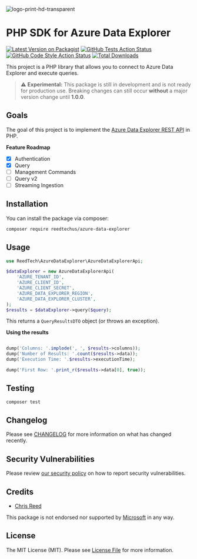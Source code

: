 ![logo-print-hd-transparent](https://user-images.githubusercontent.com/77644584/200294033-8c4d0980-56ba-4443-96f0-9dde0753a4df.png)

# PHP SDK for Azure Data Explorer

[![Latest Version on Packagist](https://img.shields.io/packagist/v/reedtechus/azure-data-explorer.svg?style=flat-square)](https://packagist.org/packages/reedtechus/azure-data-explorer)
[![GitHub Tests Action Status](https://img.shields.io/github/workflow/status/reedtechus/azure-data-explorer/run-tests?label=tests)](https://github.com/reedtechus/azure-data-explorer/actions?query=workflow%3Arun-tests+branch%3Amain)
[![GitHub Code Style Action Status](https://img.shields.io/github/workflow/status/reedtechus/azure-data-explorer/Fix%20PHP%20code%20style%20issues?label=code%20style)](https://github.com/reedtechus/azure-data-explorer/actions?query=workflow%3A"Fix+PHP+code+style+issues"+branch%3Amain)
[![Total Downloads](https://img.shields.io/packagist/dt/reedtechus/azure-data-explorer.svg?style=flat-square)](https://packagist.org/packages/reedtechus/azure-data-explorer)

This project is a PHP library that allows you to connect to Azure Data Explorer and execute queries.

> :warning: **Experimental:** This package is still in development and is not ready for production use.
> Breaking changes can still occur **without** a major version change until **1.0.0**.

## Goals

The goal of this project is to implement the [Azure Data Explorer REST API](https://learn.microsoft.com/en-us/azure/data-explorer/kusto/api/rest/) in PHP.

**Feature Roadmap**

-   [x] Authentication
-   [x] Query
-   [ ] Management Commands
-   [ ] Query v2
-   [ ] Streaming Ingestion

## Installation

You can install the package via composer:

```bash
composer require reedtechus/azure-data-explorer
```

## Usage

```php
use ReedTech\AzureDataExplorer\AzureDataExplorerApi;

$dataExplorer = new AzureDataExplorerApi(
	'AZURE_TENANT_ID',
	'AZURE_CLIENT_ID',
	'AZURE_CLIENT_SECRET',
	'AZURE_DATA_EXPLORER_REGION',
	'AZURE_DATA_EXPLORER_CLUSTER',
);
$results = $dataExplorer->query($query);
```

This returns a `QueryResultsDTO` object (or throws an exception).

**Using the results**

```php

dump('Columns: '.implode(', ', $results->columns));
dump('Number of Results: '.count($results->data));
dump('Execution Time: '.$results->executionTime);

dump('First Row: '.print_r($results->data[0], true));
```

## Testing

```bash
composer test
```

## Changelog

Please see [CHANGELOG](CHANGELOG.md) for more information on what has changed recently.

<!-- ## Contributing

Please see [CONTRIBUTING](https://github.com/spatie/.github/blob/main/CONTRIBUTING.md) for details. -->

## Security Vulnerabilities

Please review [our security policy](../../security/policy) on how to report security vulnerabilities.

## Credits

-   [Chris Reed](https://github.com/chrisreedio)
<!-- -   [All Contributors](../../contributors) -->

This package is not endorsed nor supported by [Microsoft](https://github.com/microsoft) in any way.

## License

The MIT License (MIT). Please see [License File](LICENSE.md) for more information.
